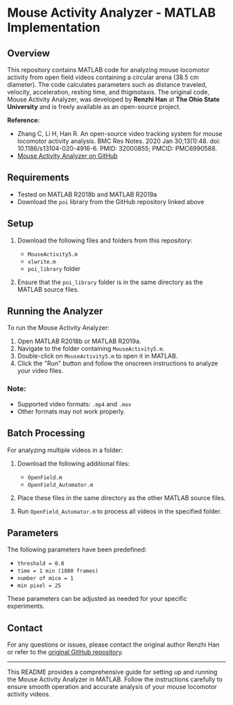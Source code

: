 # Mouse Activity Analyzer - MATLAB Implementation

## Overview

This repository contains MATLAB code for analyzing mouse locomotor activity from open field videos containing a circular arena (38.5 cm diameter). The code calculates parameters such as distance traveled, velocity, acceleration, resting time, and thigmotaxis. The original code, Mouse Activity Analyzer, was developed by **Renzhi Han** at **The Ohio State University** and is freely available as an open-source project.

**Reference:**
- Zhang C, Li H, Han R. An open-source video tracking system for mouse locomotor activity analysis. BMC Res Notes. 2020 Jan 30;13(1):48. doi: 10.1186/s13104-020-4916-6. PMID: 32000855; PMCID: PMC6990588.
- [Mouse Activity Analyzer on GitHub](https://github.com/HanLab-OSU/MouseActivity)

## Requirements

- Tested on MATLAB R2018b and MATLAB R2019a
- Download the `poi` library from the GitHub repository linked above

## Setup

1. Download the following files and folders from this repository:
   - `MouseActivity5.m`
   - `xlwrite.m`
   - `poi_library` folder

2. Ensure that the `poi_library` folder is in the same directory as the MATLAB source files.

## Running the Analyzer

To run the Mouse Activity Analyzer:

1. Open MATLAB R2018b or MATLAB R2019a.
2. Navigate to the folder containing `MouseActivity5.m`.
3. Double-click on `MouseActivity5.m` to open it in MATLAB.
4. Click the "Run" button and follow the onscreen instructions to analyze your video files.

### Note:
- Supported video formats: `.mp4` and `.mov`
- Other formats may not work properly.

## Batch Processing

For analyzing multiple videos in a folder:

1. Download the following additional files:
   - `OpenField.m`
   - `OpenField_Automator.m`

2. Place these files in the same directory as the other MATLAB source files.

3. Run `OpenField_Automator.m` to process all videos in the specified folder.

## Parameters

The following parameters have been predefined:

- `threshold = 0.8`
- `time = 1 min (1800 frames)`
- `number of mice = 1`
- `min pixel = 25`

These parameters can be adjusted as needed for your specific experiments.

## Contact

For any questions or issues, please contact the original author Renzhi Han or refer to the [original GitHub repository](https://github.com/HanLab-OSU/MouseActivity).

---

This README provides a comprehensive guide for setting up and running the Mouse Activity Analyzer in MATLAB. Follow the instructions carefully to ensure smooth operation and accurate analysis of your mouse locomotor activity videos.

